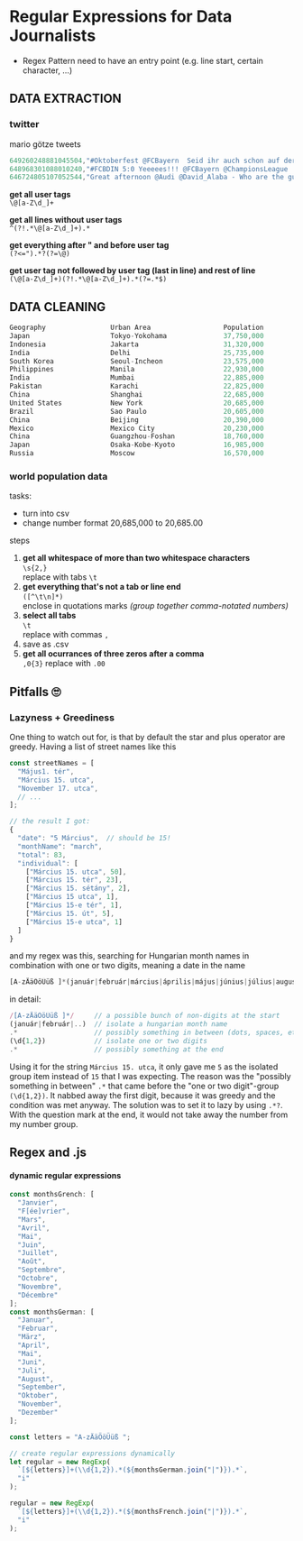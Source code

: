 # Regular Expressions for Data Journalists

- Regex Pattern need to have an entry point (e.g. line start, certain character, ...)

## DATA EXTRACTION
### twitter 
mario götze tweets


```js
649260248881045504,"#Oktoberfest @FCBayern  Seid ihr auch schon auf der Wiesn gewesen? Schönen Abend noch! #PartOfMario pic.twitter.com/bwg2gsCJt6"
648968301088010240,"#FCBDIN 5:0 Yeeeees!!! @FCBayern @ChampionsLeague  6 Points/8:0 Goals - looks great! What do you think?!"
646724805107052544,"Great afternoon @Audi @David_Alaba - Who are the guys with the helmet??  look great!  @FCBayern  #PartOfMario pic.twitter.com/CQGKL62LFj"
```

__get all user tags__  
`\@[a-Z\d_]+`

__get all lines without user tags__  
`^(?!.*\@[a-Z\d_]+).*`

__get everything after " and before user tag__  
`(?<=").*?(?=\@)`

__get user tag not followed by user tag (last in line) and rest of line__  
`(\@[a-Z\d_]+)(?!.*\@[a-Z\d_]+).*(?=.*$)`

## DATA CLEANING
```js
Geography                Urban Area                  Population
Japan                    Tokyo-Yokohama              37,750,000
Indonesia                Jakarta                     31,320,000
India                    Delhi                       25,735,000
South Korea              Seoul-Incheon               23,575,000
Philippines              Manila                      22,930,000
India                    Mumbai                      22,885,000
Pakistan                 Karachi                     22,825,000
China                    Shanghai                    22,685,000
United States            New York                    20,685,000
Brazil                   Sao Paulo                   20,605,000
China                    Beijing                     20,390,000
Mexico                   Mexico City                 20,230,000
China                    Guangzhou-Foshan            18,760,000
Japan                    Osaka-Kobe-Kyoto            16,985,000
Russia                   Moscow                      16,570,000
```


### world population data
tasks:
- turn into csv
- change number format 20,685,000  to 20,685.00

steps
1. __get all whitespace of more than two whitespace characters__  
`\s{2,}`  
replace with tabs `\t`
1. __get everything that's not a tab or line end__  
`([^\t\n]*)`  
enclose in quotations marks _(group together comma-notated numbers)_
1.  __select all tabs__  
`\t`  
replace with commas `,`
1. save as .csv
1. __get all ocurrances of three zeros after a comma__  
`,0{3}`
replace with `.00`


## Pitfalls 🙄
### Lazyness + Greediness

One thing to watch out for, is that by default the star and plus operator are greedy.
Having a list of street names like this
```js
const streetNames = [
  "Május1. tér",
  "Március 15. utca",
  "November 17. utca",
  // ...
];

// the result I got:
{
  "date": "5 Március",  // should be 15!
  "monthName": "march",
  "total": 83,
  "individual": [
    ["Március 15. utca", 50],
    ["Március 15. tér", 23],
    ["Március 15. sétány", 2],
    ["Március 15 utca", 1],
    ["Március 15-e tér", 1],
    ["Március 15. út", 5],
    ["Március 15-e utca", 1]
  ]
}
```
and my regex was this, searching for Hungarian month names in combination with one or two digits, meaning a date in the name
```js
[A-zÄäÖöÜüß ]*(január|február|március|április|május|június|július|augusztus|szeptember|október|november|december).*(\d{1,2}).*
```
in detail:
```js
/[A-zÄäÖöÜüß ]*/     // a possible bunch of non-digits at the start
(január|február|..)  // isolate a hungarian month name
.*                   // possibly something in between (dots, spaces, etc.)
(\d{1,2})            // isolate one or two digits
.*                   // possibly something at the end
```
Using it for the string `Március 15. utca`, it only gave me `5` as the isolated group item instead of `15` that I was expecting. The reason was the "possibly something in between" `.*` that came before the "one or two digit"-group `(\d{1,2})`. It nabbed away the first digit, because it was greedy and the condition was met anyway. The solution was to set it to lazy by using `.*?`. With the question mark at the end, it would not take away the number from my number group.



## Regex and .js

#### dynamic regular expressions
```js
const monthsGrench: [
  "Janvier",
  "F[ée]vrier",
  "Mars",
  "Avril",
  "Mai",
  "Juin",
  "Juillet",
  "Août",
  "Septembre",
  "Octobre",
  "Novembre",
  "Décembre"
];
const monthsGerman: [
  "Januar",
  "Februar",
  "März",
  "April",
  "Mai",
  "Juni",
  "Juli",
  "August",
  "September",
  "Oktober",
  "November",
  "Dezember"
];

const letters = "A-zÄäÖöÜüß ";

// create regular expressions dynamically
let regular = new RegExp(
  `[${letters}]+(\\d{1,2}).*(${monthsGerman.join("|")}).*`,
  "i"
);

regular = new RegExp(
  `[${letters}]+(\\d{1,2}).*(${monthsFrench.join("|")}).*`,
  "i"
);
```